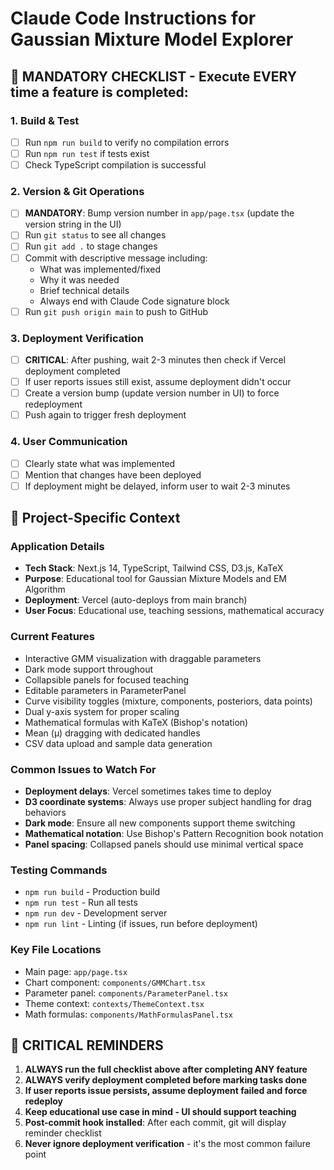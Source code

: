 # Claude Code Instructions for Gaussian Mixture Model Explorer

## 🔄 **MANDATORY CHECKLIST - Execute EVERY time a feature is completed:**

### 1. **Build & Test**
- [ ] Run `npm run build` to verify no compilation errors
- [ ] Run `npm run test` if tests exist
- [ ] Check TypeScript compilation is successful

### 2. **Version & Git Operations**
- [ ] **MANDATORY**: Bump version number in `app/page.tsx` (update the version string in the UI)
- [ ] Run `git status` to see all changes
- [ ] Run `git add .` to stage changes
- [ ] Commit with descriptive message including:
  - What was implemented/fixed
  - Why it was needed
  - Brief technical details
  - Always end with Claude Code signature block
- [ ] Run `git push origin main` to push to GitHub

### 3. **Deployment Verification**
- [ ] **CRITICAL**: After pushing, wait 2-3 minutes then check if Vercel deployment completed
- [ ] If user reports issues still exist, assume deployment didn't occur
- [ ] Create a version bump (update version number in UI) to force redeployment
- [ ] Push again to trigger fresh deployment

### 4. **User Communication**
- [ ] Clearly state what was implemented
- [ ] Mention that changes have been deployed
- [ ] If deployment might be delayed, inform user to wait 2-3 minutes

## 🎯 **Project-Specific Context**

### **Application Details**
- **Tech Stack**: Next.js 14, TypeScript, Tailwind CSS, D3.js, KaTeX
- **Purpose**: Educational tool for Gaussian Mixture Models and EM Algorithm
- **Deployment**: Vercel (auto-deploys from main branch)
- **User Focus**: Educational use, teaching sessions, mathematical accuracy

### **Current Features**
- Interactive GMM visualization with draggable parameters
- Dark mode support throughout
- Collapsible panels for focused teaching
- Editable parameters in ParameterPanel  
- Curve visibility toggles (mixture, components, posteriors, data points)
- Dual y-axis system for proper scaling
- Mathematical formulas with KaTeX (Bishop's notation)
- Mean (μ) dragging with dedicated handles
- CSV data upload and sample data generation

### **Common Issues to Watch For**
- **Deployment delays**: Vercel sometimes takes time to deploy
- **D3 coordinate systems**: Always use proper subject handling for drag behaviors
- **Dark mode**: Ensure all new components support theme switching
- **Mathematical notation**: Use Bishop's Pattern Recognition book notation
- **Panel spacing**: Collapsed panels should use minimal vertical space

### **Testing Commands**
- `npm run build` - Production build
- `npm run test` - Run all tests
- `npm run dev` - Development server
- `npm run lint` - Linting (if issues, run before deployment)

### **Key File Locations**
- Main page: `app/page.tsx`
- Chart component: `components/GMMChart.tsx`
- Parameter panel: `components/ParameterPanel.tsx`
- Theme context: `contexts/ThemeContext.tsx`
- Math formulas: `components/MathFormulasPanel.tsx`

## 🚨 **CRITICAL REMINDERS**
1. **ALWAYS run the full checklist above after completing ANY feature**
2. **ALWAYS verify deployment completed before marking tasks done**
3. **If user reports issue persists, assume deployment failed and force redeploy**
4. **Keep educational use case in mind - UI should support teaching**
5. **Post-commit hook installed**: After each commit, git will display reminder checklist
6. **Never ignore deployment verification** - it's the most common failure point